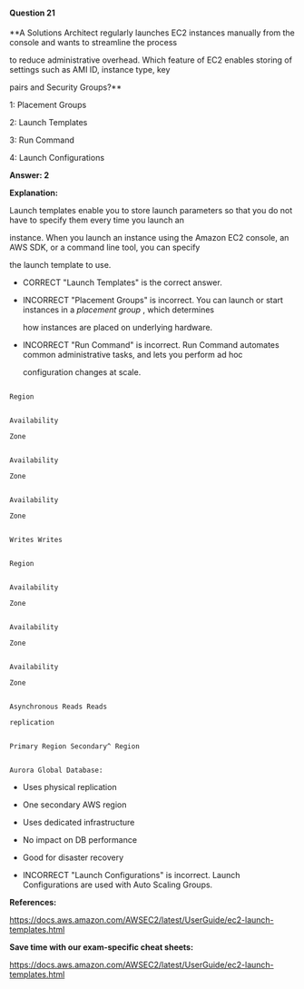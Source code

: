 #### Question  21


**A Solutions Architect regularly launches EC2 instances manually from the console and wants to streamline the process

to reduce administrative overhead. Which feature of EC2 enables storing of settings such as AMI ID, instance type, key

pairs and Security Groups?**


1: Placement Groups


2: Launch Templates


3: Run Command


4: Launch Configurations


**Answer: 2**


**Explanation:**


Launch templates enable you to store launch parameters so that you do not have to specify them every time you launch an

instance. When you launch an instance using the Amazon EC2 console, an AWS SDK, or a command line tool, you can specify

the launch template to use.


- CORRECT "Launch Templates" is the correct answer.


- INCORRECT "Placement Groups" is incorrect. You can launch or start instances in a _placement group_ , which determines

  how instances are placed on underlying hardware.


- INCORRECT "Run Command" is incorrect. Run Command automates common administrative tasks, and lets you perform ad hoc

  configuration changes at scale.


```

Region

```


```

Availability

Zone

```


```

Availability

Zone

```


```

Availability

Zone

```


```

Writes Writes

```


```

Region

```


```

Availability

Zone

```


```

Availability

Zone

```


```

Availability

Zone

```


```

Asynchronous Reads Reads

replication

```


```

Primary Region Secondary^ Region

```


```

Aurora Global Database:

```


- Uses physical replication

- One secondary AWS region

- Uses dedicated infrastructure

- No impact on DB performance

- Good for disaster recovery


- INCORRECT "Launch Configurations" is incorrect. Launch Configurations are used with Auto Scaling Groups.


**References:**


https://docs.aws.amazon.com/AWSEC2/latest/UserGuide/ec2-launch-templates.html


**Save time with our exam-specific cheat sheets:**


https://docs.aws.amazon.com/AWSEC2/latest/UserGuide/ec2-launch-templates.html

